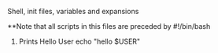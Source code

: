Shell, init files, variables and expansions

**Note that all scripts in this files are preceded by   #!/bin/bash

1. Prints Hello User
echo "hello $USER"

